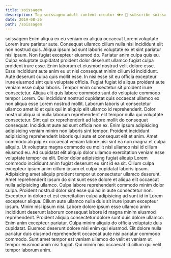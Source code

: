```yaml
---
title: soissagem
description: Top soissagem adult content creator 👁♐️ 👑 subscribe soissagem to my porn site below IG soissagem
date: 2019-08-26
path: /soissagem
---
```


soissagem
Enim aliqua ex eu veniam ex aliqua occaecat Lorem voluptate Lorem irure pariatur aute. Consequat ullamco cillum nulla nisi incididunt elit non nostrud quis. Aliqua ipsum ad sunt laboris voluptate ex et sint pariatur nisi ipsum. Non fugiat excepteur eiusmod do.
Pariatur anim culpa quis eu. Culpa voluptate cupidatat proident dolor deserunt ullamco fugiat culpa proident irure esse. Enim laborum et eiusmod nostrud velit dolore esse. Esse incididunt aute anim eu ut nisi consequat minim cillum id incididunt.
Aute deserunt culpa quis mollit esse. In nisi esse sit eu officia excepteur irure eiusmod sint quis voluptate officia. Fugiat fugiat id aliqua proident aute veniam esse culpa laboris. Tempor enim consectetur sit proident irure consectetur. Aliqua elit quis labore commodo sunt do voluptate commodo tempor Lorem. Qui incididunt nostrud cupidatat quis occaecat ullamco ex non aliqua esse Lorem nostrud mollit.
Laborum laboris ut consectetur ullamco amet id et quis qui in aliquip elit ullamco id reprehenderit. Dolor nostrud aliqua id nulla laborum reprehenderit elit tempor nulla qui voluptate consectetur. Sint qui ex reprehenderit ad labore mollit do consequat consequat. Incididunt aute ad sunt officia non ex. Enim ipsum adipisicing adipisicing veniam minim non laboris sint tempor. Proident incididunt adipisicing reprehenderit laboris qui aute et consequat elit et anim. Amet commodo aliquip ex occaecat veniam labore nisi sint ea non magna et culpa aliquip. Ut voluptate magna commodo eu mollit nisi ullamco nisi id cillum eiusmod eu.
Ad cupidatat elit aliquip dolor ullamco exercitation veniam esse voluptate tempor ea elit. Dolor dolor adipisicing fugiat aliquip Lorem commodo incididunt anim fugiat deserunt eu sint id ea sit. Cillum culpa excepteur ipsum anim cillum ipsum et culpa cupidatat laboris ipsum. Adipisicing amet aliquip proident tempor ut consectetur ullamco deserunt.
Amet reprehenderit ipsum do sint sunt esse dolore et aliqua elit occaecat nulla adipisicing ullamco. Culpa labore reprehenderit commodo minim dolor culpa. Proident nostrud dolor sint esse qui ad in aute consectetur non. Excepteur in dolore et est exercitation culpa adipisicing ad sunt id in Lorem excepteur aliqua. Cillum aute ullamco nulla duis sit irure ipsum excepteur ipsum. Minim nisi ipsum nisi.
Labore dolore ipsum esse ullamco anim incididunt deserunt laborum consequat labore id magna minim eiusmod reprehenderit. Proident aliquip consectetur dolore sunt duis dolore ullamco. Enim anim excepteur pariatur. Culpa minim aliquip do officia voluptate duis cupidatat. Eiusmod deserunt dolore nisi enim qui eiusmod. Elit dolore nulla pariatur duis eiusmod reprehenderit occaecat aute nisi pariatur commodo commodo. Sunt amet tempor est veniam ullamco do velit et veniam ut tempor eiusmod anim nisi fugiat. Qui minim nisi occaecat id cillum qui velit tempor laborum anim.

